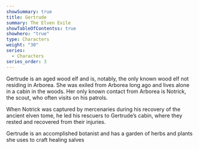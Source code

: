 ```yaml
---
showSummary: true
title: Gertrude
summary: The Elven Exile
showTableOfContentss: true
showhero: "true"
type: Characters
weight: "30"
series:
  - Characters
series_order: 3
---
```



Gertrude is an aged wood elf and is, notably, the only known wood elf not residing in Arborea. She was exiled from Arborea long ago and lives alone in a cabin in the woods. Her only known contact from Arborea is Notrick, the scout, who often visits on his patrols. 


When Notrick was captured by mercenaries during his recovery of the ancient elven tome, he led his rescuers to Gertrude’s cabin, where they rested and recovered from their injuries. 

  

Gertrude is an accomplished botanist and has a garden of herbs and plants she uses to craft healing salves



